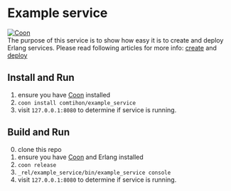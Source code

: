 # Example service
[![Coon](https://coon.justtech.blog/badge?full_name=comtihon/example_service)](https://coon.justtech.blog)  
The purpose of this service is to show how easy it is to create and deploy Erlang services.
Please read following articles for more info: [create](https://justtech.blog/2018/01/07/create-erlang-service-with-coon/) and [deploy](https://justtech.blog/2018/02/11/erlang-service-easy-deploy-with-coon/)

## Install and Run
1. ensure you have [Coon](https://github.com/comtihon/coon) installed
2. `coon install comtihon/example_service`
3. visit `127.0.0.1:8080` to determine if service is running.

## Build and Run
0. clone this repo
1. ensure you have [Coon](https://github.com/comtihon/coon) and Erlang installed
2. `coon release`
3. `_rel/example_service/bin/example_service console`
4. visit `127.0.0.1:8080` to determine if service is running.

